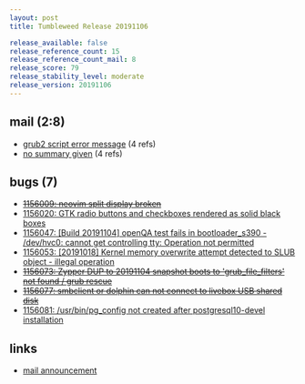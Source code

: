 ```yaml
---
layout: post
title: Tumbleweed Release 20191106

release_available: false
release_reference_count: 15
release_reference_count_mail: 8
release_score: 79
release_stability_level: moderate
release_version: 20191106
---
```


## mail (2:8)

- [grub2 script error message](https://lists.opensuse.org/opensuse-factory/2019-11/msg00102.html) (4 refs)
- [no summary given](https://lists.opensuse.org/opensuse-factory/2019-11/msg00110.html) (4 refs)

## bugs (7)

<!--more-->

- ~~[1156009: neovim split display broken](https://bugzilla.opensuse.org/show_bug.cgi?id=1156009)~~
- [1156020: GTK radio buttons and checkboxes rendered as solid black boxes](https://bugzilla.opensuse.org/show_bug.cgi?id=1156020)
- [1156047: \[Build 20191104\] openQA test fails in bootloader_s390 - /dev/hvc0: cannot get controlling tty: Operation not permitted](https://bugzilla.opensuse.org/show_bug.cgi?id=1156047)
- [1156053: \[20191018\] Kernel memory overwrite attempt detected to SLUB object - illegal operation](https://bugzilla.opensuse.org/show_bug.cgi?id=1156053)
- ~~[1156073: Zypper DUP to 20191104 snapshot boots to 'grub_file_filters' not found / grub rescue](https://bugzilla.opensuse.org/show_bug.cgi?id=1156073)~~
- ~~[1156077: smbclient or dolphin can not connect to livebox USB shared disk](https://bugzilla.opensuse.org/show_bug.cgi?id=1156077)~~
- [1156081: /usr/bin/pg_config not created after postgresql10-devel installation](https://bugzilla.opensuse.org/show_bug.cgi?id=1156081)



## links

- [mail announcement](https://lists.opensuse.org/opensuse-factory/2019-11/msg00095.html)
